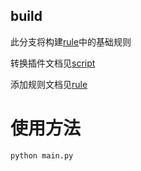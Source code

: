 ## build

此分支将构建[rule](./rule)中的基础规则

转换插件文档见[script](./script)

添加规则文档见[rule](./rule)

# 使用方法
```shell
python main.py
```
